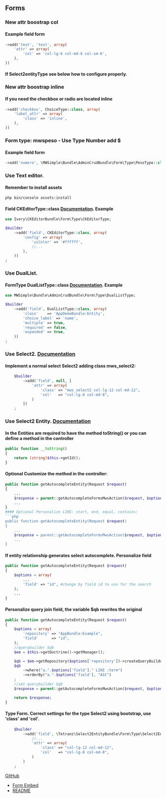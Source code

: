 ## Forms

### New attr boostrap col
#### Example field form
```php
->add('text', 'text', array(
    'attr' => array(
        'col' => 'col-lg-6 col-md-6 col-sm-6',
    ),
))
```
#### If Select2entityType see below how to configure properly.

### New attr boostrap inline
#### If you need the checkbox or radio are located inline
```php
->add('checkbox', ChoiceType::class, array(
    'label_attr' => array(
        'class' => 'inline',
    ),
))
```

### Form type: mwspeso - Use Type Number add $
#### Example field form
```php
->add('numero', \MWSimple\Bundle\AdminCrudBundle\Form\Type\PesoType::class)
```

### Use Text editor.

#### Remember to install assets
```cli
php bin/console assets:install
```
#### Field CKEditorType::class [Documentation](http://symfony.com/doc/master/bundles/IvoryCKEditorBundle/index.html). Example
```php
use Ivory\CKEditorBundle\Form\Type\CKEditorType;

$builder
    ->add('field', CKEditorType::class, array(
        'config' => array(
            'uiColor' => '#ffffff',
            //...
        ),
    ))
;
```

### Use DualList.
#### FormType DualListType::class [Documentation](http://bootsnipp.com/snippets/featured/bootstrap-dual-list). Example
```php
use MWSimple\Bundle\AdminCrudBundle\Form\Type\DualListType;

$builder
    ->add('field', DualListType::class, array(
        'class'    => 'AppDemoBundle:Entity',
        'choice_label' => 'name',
        'multiple' => true,
        'required' => false,
        'expanded' => true,
    ))
;
```

### Use Select2. [Documentation](http://select2.github.io/)
#### Implement a normal select Select2 adding class mws_select2:
```php
    $builder
        ->add('field', null, [
            'attr' => array(
                'class' => "mws_select2 col-lg-12 col-md-12",
                'col'   => "col-lg-8 col-md-8",
            )
        ])
    ;
```
### Use Select2 Entity. [Documentation](https://github.com/tetranz/select2entity-bundle)
#### In the Entities are required to have the method toString() or you can define a method in the controller
```php
public function __toString()
{
    return (string)$this->getId();
}
```
#### Optional Customize the method in the controller:
```php
public function getAutocompleteEntity(Request $request)
{
    ...
    $response = parent::getAutocompleteFormsMwsAction($request, $options, null, "getId");
    ...
}
#### Optional Personalize LIKE: start, end, equal, contains:
```php
public function getAutocompleteEntity(Request $request)
{
    ...
    $response = parent::getAutocompleteFormsMwsAction($request, $options, null, null, "equal");
    ...
}
```
#### If entity relationship generates select autocomplete. Personalize field
```php
public function getAutocompleteEntity(Request $request)
{
    $options = array(
        ...
        'field' => "id", #change by field id to use for the search
    );
    ...
}
```
#### Personalize query join field, the variable $qb rewrites the original
```php
public function getAutocompleteEntity(Request $request)
{
    $options = array(
        'repository' => "AppBundle:Example",
        'field'      => "id",
    );
    //querybuilder $qb
    $em = $this->getDoctrine()->getManager();

    $qb = $em->getRepository($options['repository'])->createQueryBuilder('a');
    $qb
        ->where("a.".$options['field']." LIKE :term")
        ->orderBy("a.".$options['field'], "ASC")
    ;
    //set querybuilder $qb
    $response = parent::getAutocompleteFormsMwsAction($request, $options, $qb);

    return $response;
}
```
#### Type Form. Correct settings for the type Select2 using bootstrap, use 'class' and 'col'.
```php
    $builder
        ->add('field', \Tetranz\Select2EntityBundle\Form\Type\Select2EntityType::class, array(
            //...
            'attr' => array(
                'class' => "col-lg-12 col-md-12",
                'col'   => "col-lg-8 col-md-8",
            )
        )
    ;
```

[GitHub](https://github.com/nghuuphuoc/bootstrapvalidator)

* [Form Embed](formsembed.md)
* [README](README_EN.md)

